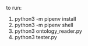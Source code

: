 to run: 
1. python3 -m pipenv install
2. python3 -m pipenv shell
3. python3 ontology_reader.py
4. python3 tester.py
